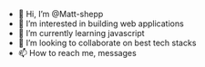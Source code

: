- 👋 Hi, I’m @Matt-shepp
- 👀 I’m interested in building web applications
- 🌱 I’m currently learning javascript
- 💞️ I’m looking to collaborate on best tech stacks
- 📫 How to reach me, messages

<!---
Matt-shepp/Matt-shepp is a ✨ special ✨ repository because its `README.md` (this file) appears on your GitHub profile.
You can click the Preview link to take a look at your changes.
--->
